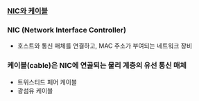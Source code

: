 ### [NIC와 케이블](https://www.inflearn.com/courses/lecture?courseId=335940&unitId=261911&subtitleLanguage=ko)

### NIC (Network Interface Controller)
- 호스트와 통신 매체를 연결하고, MAC 주소가 부여되는 네트워크 장비

### 케이블(cable)은 NIC에 연골되는 물리 계층의 유선 통신 매체
- 트위스티드 페어 케이블
- 광섬유 케이블

